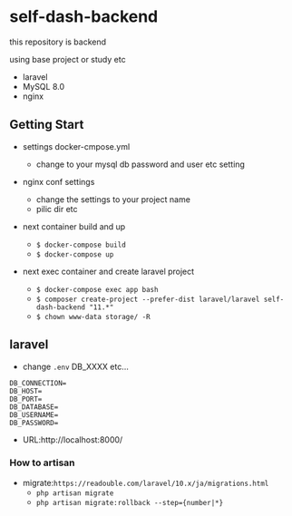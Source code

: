 # self-dash-backend

this repository is backend

using base project or study etc

- laravel
- MySQL 8.0
- nginx

## Getting Start

- settings docker-cmpose.yml

  - change to your mysql db password and user etc setting

- nginx conf settings

  - change the settings to your project name
  - pilic dir etc

- next container build and up

  - `$ docker-compose build`
  - `$ docker-compose up`

- next exec container and create laravel project
  - `$ docker-compose exec app bash`
  - `$ composer create-project --prefer-dist laravel/laravel self-dash-backend "11.*"`
  - `$ chown www-data storage/ -R`

## laravel

- change `.env` DB_XXXX etc...

```
DB_CONNECTION=
DB_HOST=
DB_PORT=
DB_DATABASE=
DB_USERNAME=
DB_PASSWORD=
```

- URL:http://localhost:8000/

### How to artisan

- migrate:`https://readouble.com/laravel/10.x/ja/migrations.html`
  - `php artisan migrate`
  - `php artisan migrate:rollback --step={number|*}`
